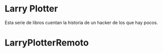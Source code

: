 # Larry Plotter

Esta serie de libros cuentan la historia de un hacker de los que hay pocos.

# LarryPlotterRemoto
